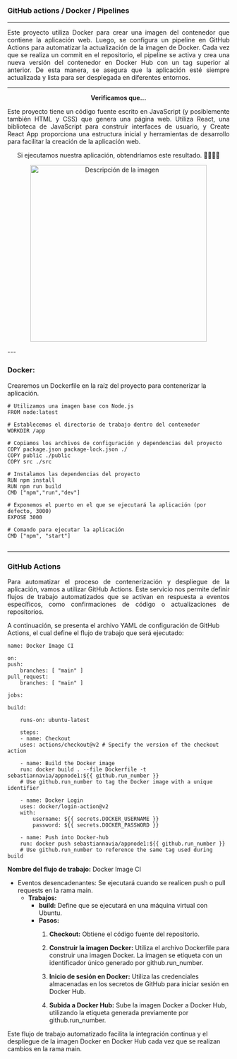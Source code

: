 ### GitHub actions / Docker / Pipelines
---
<p align="justify">
Este proyecto utiliza Docker para crear una imagen del contenedor que contiene la aplicación web. Luego, se configura un pipeline en GitHub Actions para automatizar la actualización de la imagen de Docker. Cada vez que se realiza un commit en el repositorio, el pipeline se activa y crea una nueva versión del contenedor en Docker Hub con un tag superior al anterior. De esta manera, se asegura que la aplicación esté siempre actualizada y lista para ser desplegada en diferentes entornos.
</p>

---
     

<p align="center">
  <strong>Verificamos que...</strong>
</p>



<p align="justify">	
Este proyecto tiene un código fuente escrito en JavaScript (y posiblemente también HTML y CSS) que genera una página web. Utiliza React, una biblioteca de JavaScript para construir interfaces de usuario, y Create React App proporciona una estructura inicial y herramientas de desarrollo para facilitar la creación de la aplicación web.
</p>

<p align="center">
Si ejecutamos nuestra aplicación, obtendríamos este resultado. 👍🏼👍🏼
</p>


<p align="center">
  <img src="https://github.com/Sebastianavia/ci-github-2024-1/assets/71205906/a69d7c31-f584-48d3-987a-95bfaba70ca7" width="400" alt="Descripción de la imagen">
</p>
---

### Docker:

Crearemos un Dockerfile en la raíz del proyecto para contenerizar la aplicación.

```
# Utilizamos una imagen base con Node.js
FROM node:latest

# Establecemos el directorio de trabajo dentro del contenedor
WORKDIR /app

# Copiamos los archivos de configuración y dependencias del proyecto
COPY package.json package-lock.json ./
COPY public ./public
COPY src ./src

# Instalamos las dependencias del proyecto
RUN npm install
RUN npm run build
CMD ["npm","run","dev"]

# Exponemos el puerto en el que se ejecutará la aplicación (por defecto, 3000)
EXPOSE 3000

# Comando para ejecutar la aplicación
CMD ["npm", "start"]


```

---

### GitHub Actions

<p align="justify">
Para automatizar el proceso de contenerización y despliegue de la aplicación, vamos a utilizar GitHub Actions. Este servicio nos permite definir flujos de trabajo automatizados que se activan en respuesta a eventos específicos, como confirmaciones de código o actualizaciones de repositorios.

A continuación, se presenta el archivo YAML de configuración de GitHub Actions, el cual define el flujo de trabajo que será ejecutado:



</p>

    name: Docker Image CI

    on:
    push:
        branches: [ "main" ]
    pull_request:
        branches: [ "main" ]

    jobs:

    build:

        runs-on: ubuntu-latest

        steps:
        - name: Checkout
        uses: actions/checkout@v2 # Specify the version of the checkout action
        
        - name: Build the Docker image
        run: docker build . --file Dockerfile -t sebastiannavia/appnode1:${{ github.run_number }}
        # Use github.run_number to tag the Docker image with a unique identifier
        
        - name: Docker Login
        uses: docker/login-action@v2
        with:
            username: ${{ secrets.DOCKER_USERNAME }}
            password: ${{ secrets.DOCKER_PASSWORD }}

        - name: Push into Docker-hub
        run: docker push sebastiannavia/appnode1:${{ github.run_number }}
        # Use github.run_number to reference the same tag used during build





**Nombre del flujo de trabajo:** Docker Image CI
- Eventos desencadenantes:
Se ejecutará cuando se realicen push o pull requests en la rama main.
	* **Trabajos:**
		* **build:** Define que se ejecutará en una máquina virtual con Ubuntu.
		* **Pasos:**
			1. **Checkout:** Obtiene el código fuente del repositorio.
			2. **Construir la imagen Docker:** Utiliza el archivo Dockerfile para construir una imagen Docker. La imagen se etiqueta con un identificador único generado por github.run_number.

			3. **Inicio de sesión en Docker:** Utiliza las credenciales almacenadas en los secretos de GitHub para iniciar sesión en Docker Hub.
			4. **Subida a Docker Hub:** Sube la imagen Docker a Docker Hub, utilizando la etiqueta generada previamente por github.run_number.

Este flujo de trabajo automatizado facilita la integración continua y el despliegue de la imagen Docker en Docker Hub cada vez que se realizan cambios en la rama main.

